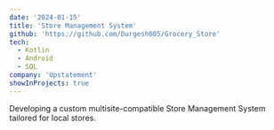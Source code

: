 ```yaml
---
date: '2024-01-15'
title: 'Store Management System'
github: 'https://github.com/Durgesh005/Grocery_Store'
tech:
  - Kotlin
  - Android
  - SQL
company: 'Upstatement'
showInProjects: true
---
```

Developing a custom multisite-compatible Store Management System tailored for local stores.
